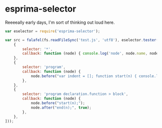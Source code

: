 esprima-selector
================

Reeeeally early days, I'm sort of thinking out loud here.

```js
var eselector = require('esprima-selector');

var src = falafel(fs.readFileSync('test.js', 'utf8'), eselector.tester([
	{
		selector: '*',
		callback: function (node) { console.log('node', node.name, node.classes) },
	},
	{
		selector: 'program',
		callback: function (node) {
			node.before("var indent = []; function start(n) { console.log(indent.join(''), n); indent.push('\t') } function end() { indent.pop() }");
		},
	},
	{
		selector: 'program declaration.function > block',
		callback: function (node) {
			node.before("start(n);");
			node.after("end(n);", true);
		},
	},
]));
```

